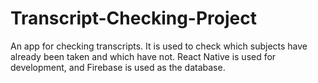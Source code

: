 # Transcript-Checking-Project
An app for checking transcripts. It is used to check which subjects have already been taken and which have not. React Native is used for development, and Firebase is used as the database.
